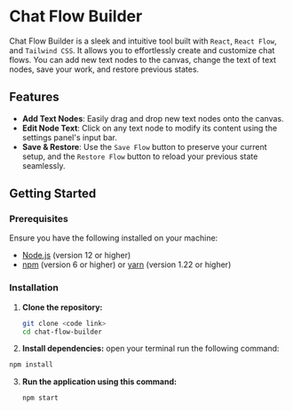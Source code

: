# Chat Flow Builder

Chat Flow Builder is a sleek and intuitive tool built with `React`, `React Flow`, and `Tailwind CSS`. It allows you to effortlessly create and customize chat flows. You can add new text nodes to the canvas, change the text of text nodes, save your work, and restore previous states.

## Features

- **Add Text Nodes**: Easily drag and drop new text nodes onto the canvas.
- **Edit Node Text**: Click on any text node to modify its content using the settings panel's input bar.
- **Save & Restore**: Use the `Save Flow` button to preserve your current setup, and the `Restore Flow` button to reload your previous state seamlessly.


## Getting Started

### Prerequisites

Ensure you have the following installed on your machine:

- [Node.js](https://nodejs.org/) (version 12 or higher)
- [npm](https://www.npmjs.com/) (version 6 or higher) or [yarn](https://yarnpkg.com/) (version 1.22 or higher)

### Installation

1. **Clone the repository:**

   ```bash
   git clone <code link>
   cd chat-flow-builder
    ```

2. **Install dependencies:**
open your terminal
run the following command:
```bash
npm install
 ```
3. **Run the application using this command:**
   ```bash
   npm start
   ```

